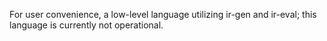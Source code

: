 For user convenience, a low-level language utilizing ir-gen and ir-eval; this language is currently not operational.
